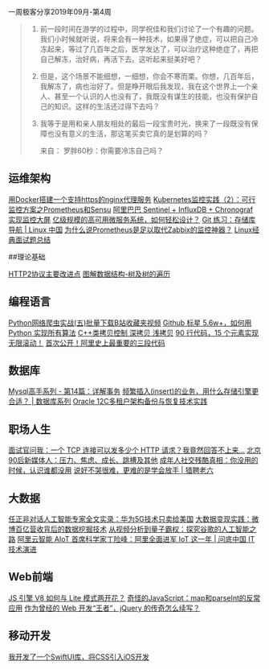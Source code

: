 一周极客分享2019年09月-第4周

>	1. 前一段时间在游学的过程中，同学祝佳和我们讨论了一个有趣的问题。我们小时候就听说，将来会有一种技术，如果得了绝症，可以把自己冷冻起来，等过了几百年之后，医学发达了，可以治疗这种绝症了，再把自己解冻，治好病，再活下去。这听起来挺美好吧？
> 
>	2. 但是，这个场景不能细想，一细想，你会不寒而栗。你想，几百年后，我解冻了，病也治好了。但是睁开眼后我发现，我在这个世界上一个亲人、甚至一个认识的人也没有了，我既没有谋生的技能，也没有保护自己的知识。这样的生活还过得下去吗？
> 
>	3. 我等于是用和亲人朋友相处的最后一段宝贵时光，换来了一段既没有保障也没有意义的生活，那这笔买卖它真的是划算的吗？
> 
>         来自： 罗胖60秒：你需要冷冻自己吗？

## 运维架构

[用Docker搭建一个支持https的nginx代理服务](https://www.geek-share.com/detail/2780659901.html "用Docker搭建一个支持https的nginx代理服务")
[Kubernetes监控实践（2）：可行监控方案之Prometheus和Sensu](https://www.geek-share.com/detail/2780552115.html "Kubernetes监控实践（2）：可行监控方案之Prometheus和Sensu")
[阿里巴巴 Sentinel + InfluxDB + Chronograf 实现监控大屏](https://www.geek-share.com/detail/2780544801.html "阿里巴巴 Sentinel  + InfluxDB + Chronograf 实现监控大屏")
[亿级规模的高可用微服务系统，如何轻松设计？](https://www.geek-share.com/detail/2780319500.html "亿级规模的高可用微服务系统，如何轻松设计？")
[Git 练习：存储库导航 | Linux 中国](https://www.geek-share.com/detail/2780317194.html "Git 练习：存储库导航 | Linux 中国")
[为什么说Prometheus是足以取代Zabbix的监控神器？](https://www.geek-share.com/detail/2780194100.html "为什么说Prometheus是足以取代Zabbix的监控神器？")
[Linux经典面试题总结](https://www.geek-share.com/detail/2780119401.html "Linux经典面试题总结")

##理论基础

[HTTP2协议主要改进点](https://www.geek-share.com/detail/2780659759.html "HTTP2协议主要改进点")
[图解数据结构-树及树的遍历](https://www.geek-share.com/detail/2780576540.html "图解数据结构-树及树的遍历")

## 编程语言

[Python网络爬虫实战(五)批量下载B站收藏夹视频](https://www.geek-share.com/detail/2780638280.html "Python网络爬虫实战(五)批量下载B站收藏夹视频")
[Github 标星 5.6w+，如何用 Python 实现所有算法](https://www.geek-share.com/detail/2780372302.html "Github 标星 5.6w+，如何用 Python 实现所有算法")
[C++类拷贝控制 深拷贝 浅拷贝](https://www.geek-share.com/detail/2780315780.html "C++类拷贝控制 深拷贝 浅拷贝")
[90 行代码，15 个元素实现无限滚动！](https://www.geek-share.com/detail/2780125238.html "90 行代码，15 个元素实现无限滚动！")
[首次公开！阿里史上最重要的三段代码](https://www.geek-share.com/detail/2780117600.html "首次公开！阿里史上最重要的三段代码")

## 数据库

[Mysql高手系列 - 第14篇：详解事务](https://www.geek-share.com/detail/2780549600.html "Mysql高手系列 - 第14篇：详解事务")
[频繁插入(insert)的业务，用什么存储引擎更合适？ | 数据库系列](https://www.geek-share.com/detail/2780544200.html "频繁插入(insert)的业务，用什么存储引擎更合适？ | 数据库系列")
[Oracle 12C多租户架构备份与恢复技术实践](https://www.geek-share.com/detail/2780539701.html "Oracle 12C多租户架构备份与恢复技术实践")

## 职场人生

[面试官问我：一个 TCP 连接可以发多少个 HTTP 请求？我竟然回答不上来...](https://www.geek-share.com/detail/2780543607.html "面试官问我：一个 TCP 连接可以发多少个 HTTP 请求？我竟然回答不上来...")
[北京90后新媒体人：压力、焦虑、成长、跳槽及其他](https://www.geek-share.com/detail/2780372304.html "北京90后新媒体人：压力、焦虑、成长、跳槽及其他")
[成年人社交残酷真相：你没用的时候，认识谁都没用](https://www.geek-share.com/detail/2780339091.html "成年人社交残酷真相：你没用的时候，认识谁都没用")
[说好不哭很难，更难的是学会放手 | 猎聘老六](https://www.geek-share.com/detail/2780117601.html "说好不哭很难，更难的是学会放手 | 猎聘老六")

##  大数据

[任正非对话人工智能专家全文实录：华为5G技术只卖给美国](https://www.geek-share.com/detail/2780511124.html "任正非对话人工智能专家全文实录：华为5G技术只卖给美国")
[大数据变现实践：微博百亿营收背后的数据挖掘技术](https://www.geek-share.com/detail/2780366900.html "大数据变现实践：微博百亿营收背后的数据挖掘技术")
[从视频分析到量子霸权：探究谷歌的人工智能之路](https://www.geek-share.com/detail/2780316670.html "从视频分析到量子霸权：探究谷歌的人工智能之路")
[阿里云智能 AIoT 首席科学家丁险峰：阿里全面进军 IoT 这一年 | 问底中国 IT 技术演进](https://www.geek-share.com/detail/2780129600.html "阿里云智能 AIoT 首席科学家丁险峰：阿里全面进军 IoT 这一年 | 问底中国 IT 技术演进")

##  Web前端

[JS 引擎 V8 如何与 Lite 模式两开花？](https://www.geek-share.com/detail/2780372001.html "JS 引擎 V8 如何与 Lite 模式两开花？")
[奇怪的JavaScript：map和parseInt的反常应用](https://www.geek-share.com/detail/2780319375.html "奇怪的JavaScript：map和parseInt的反常应用")
[作为曾经的 Web 开发“王者”，jQuery 的传奇怎么续写？](https://www.geek-share.com/detail/2780125237.html "作为曾经的 Web 开发“王者”，jQuery 的传奇怎么续写？")

## 移动开发

 [我开发了一个SwiftUI库，将CSS引入iOS开发](https://www.geek-share.com/detail/2780319373.html "我开发了一个SwiftUI库，将CSS引入iOS开发")

    

